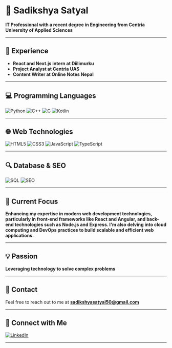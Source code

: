 # 💼 Sadikshya Satyal

**IT Professional with a recent degree in Engineering from Centria University of Applied Sciences**

---

## 🚀 Experience

- **React and Next.js intern at Diilimurku**
- **Project Analyst at Centria UAS**
- **Content Writer at Online Notes Nepal**

---

## 💻 Programming Languages

![Python](https://img.shields.io/badge/-Python-3776AB?style=flat&logo=python&logoColor=white)
![C++](https://img.shields.io/badge/-C++-00599C?style=flat&logo=c%2B%2B&logoColor=white)
![C](https://img.shields.io/badge/-C-A8B9CC?style=flat&logo=c&logoColor=white)
![Kotlin](https://img.shields.io/badge/-Kotlin-0095D5?style=flat&logo=kotlin&logoColor=white)

---

## 🌐 Web Technologies

![HTML5](https://img.shields.io/badge/-HTML5-E34F26?style=flat&logo=html5&logoColor=white)
![CSS3](https://img.shields.io/badge/-CSS3-1572B6?style=flat&logo=css3&logoColor=white)
![JavaScript](https://img.shields.io/badge/-JavaScript-F7DF1E?style=flat&logo=javascript&logoColor=black)
![TypeScript](https://img.shields.io/badge/-TypeScript-007ACC?style=flat&logo=typescript&logoColor=white)

---

## 🔍 Database & SEO

![SQL](https://img.shields.io/badge/-SQL-4479A1?style=flat&logo=sql&logoColor=white)
![SEO](https://img.shields.io/badge/-SEO-4B8BBE?style=flat&logo=seo&logoColor=white)

---

## 🎯 Current Focus

**Enhancing my expertise in modern web development technologies, particularly in front-end frameworks like React and Angular, and back-end technologies such as Node.js and Express. I'm also delving into cloud computing and DevOps practices to build scalable and efficient web applications.**

---

## 💡 Passion

**Leveraging technology to solve complex problems**

---

## 📧 Contact

Feel free to reach out to me at **sadikshyasatyal50@gmail.com**

---

## 🔗 Connect with Me

[![LinkedIn](https://img.shields.io/badge/-LinkedIn-0077B5?style=flat&logo=linkedin&logoColor=white)](https://www.linkedin.com/in/sadikshya-satyal/)

---
